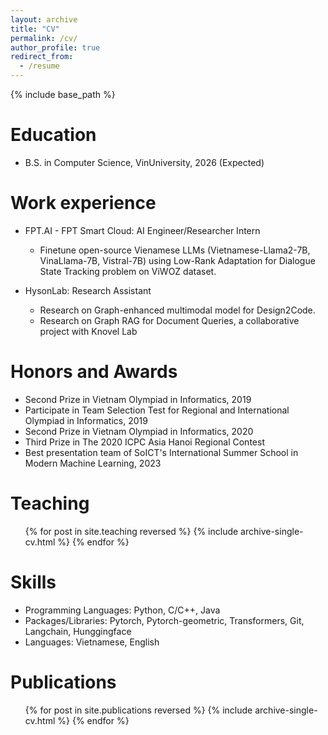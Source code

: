 ```yaml
---
layout: archive
title: "CV"
permalink: /cv/
author_profile: true
redirect_from:
  - /resume
---
```


{% include base_path %}

Education
======
* B.S. in Computer Science, VinUniversity, 2026 (Expected)

Work experience
======
* FPT.AI - FPT Smart Cloud: AI Engineer/Researcher Intern
  * Finetune open-source Vienamese LLMs (Vietnamese-Llama2-7B, VinaLlama-7B, Vistral-7B) using Low-Rank Adaptation for Dialogue State Tracking problem on ViWOZ dataset. 

* HysonLab: Research Assistant
  * Research on Graph-enhanced multimodal model for Design2Code. 
  * Research on Graph RAG for Document Queries, a collaborative project with Knovel Lab

Honors and Awards
======
* Second Prize in Vietnam Olympiad in Informatics, 2019
* Participate in Team Selection Test for Regional and International Olympiad in Informatics, 2019
* Second Prize in Vietnam Olympiad in Informatics, 2020
* Third Prize in The 2020 ICPC Asia Hanoi Regional Contest
* Best presentation team of SoICT's International Summer School in Modern Machine Learning, 2023

Teaching
======
  <ul>{% for post in site.teaching reversed %}
    {% include archive-single-cv.html %}
  {% endfor %}</ul>

Skills
======
* Programming Languages: Python, C/C++, Java
* Packages/Libraries: Pytorch, Pytorch-geometric, Transformers, Git, Langchain, Hunggingface
* Languages: Vietnamese, English

Publications
======
  <ul>{% for post in site.publications reversed %}
    {% include archive-single-cv.html %}
  {% endfor %}</ul>
  
<!-- Talks
======
  <ul>{% for post in site.talks reversed %}
    {% include archive-single-talk-cv.html  %}
  {% endfor %}</ul> -->